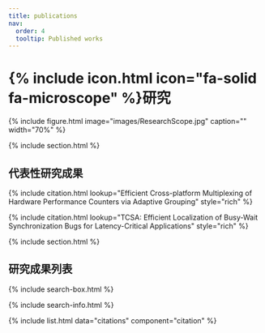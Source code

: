 ```yaml
---
title: publications
nav:
  order: 4
  tooltip: Published works
---
```


# {% include icon.html icon="fa-solid fa-microscope" %}研究

{%
  include figure.html
  image="images/ResearchScope.jpg"
  caption=""
  width="70%"
%}

{% include section.html %}

## 代表性研究成果

{% include citation.html lookup="Efficient Cross-platform Multiplexing of Hardware Performance Counters via Adaptive Grouping" style="rich" %}

{% include citation.html lookup="TCSA: Efficient Localization of Busy-Wait Synchronization Bugs for Latency-Critical Applications" style="rich" %}

{% include section.html %}

## 研究成果列表

{% include search-box.html %}

{% include search-info.html %}

{% include list.html data="citations" component="citation" %}
